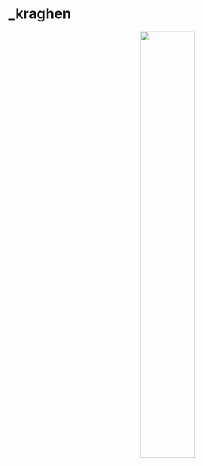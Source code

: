 # _kraghen
<img align="right" width="47%" src="https://github-readme-stats.vercel.app/api/top-langs/?username=Kraghen&layout=compact" />
